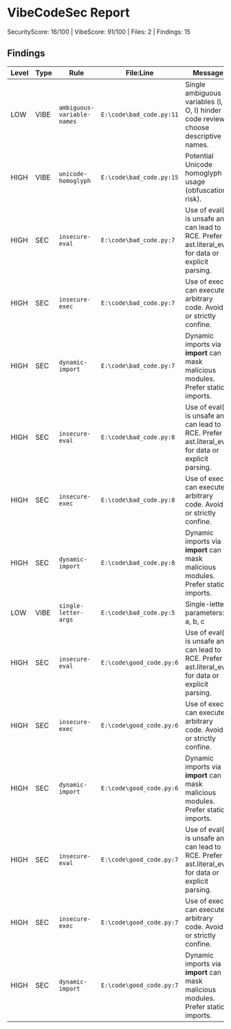 # VibeCodeSec Report
SecurityScore: 16/100 | VibeScore: 91/100 | Files: 2 | Findings: 15

## Findings
| Level | Type | Rule | File:Line | Message |
|---|---|---|---|---|
| LOW | VIBE | `ambiguous-variable-names` | `E:\code\bad_code.py:11` | Single ambiguous variables (l, O, I) hinder code review; choose descriptive names. |
| HIGH | VIBE | `unicode-homoglyph` | `E:\code\bad_code.py:15` | Potential Unicode homoglyph usage (obfuscation risk). |
| HIGH | SEC | `insecure-eval` | `E:\code\bad_code.py:7` | Use of eval() is unsafe and can lead to RCE. Prefer ast.literal_eval for data or explicit parsing. |
| HIGH | SEC | `insecure-exec` | `E:\code\bad_code.py:7` | Use of exec() can execute arbitrary code. Avoid or strictly confine. |
| HIGH | SEC | `dynamic-import` | `E:\code\bad_code.py:7` | Dynamic imports via __import__ can mask malicious modules. Prefer static imports. |
| HIGH | SEC | `insecure-eval` | `E:\code\bad_code.py:8` | Use of eval() is unsafe and can lead to RCE. Prefer ast.literal_eval for data or explicit parsing. |
| HIGH | SEC | `insecure-exec` | `E:\code\bad_code.py:8` | Use of exec() can execute arbitrary code. Avoid or strictly confine. |
| HIGH | SEC | `dynamic-import` | `E:\code\bad_code.py:8` | Dynamic imports via __import__ can mask malicious modules. Prefer static imports. |
| LOW | VIBE | `single-letter-args` | `E:\code\bad_code.py:5` | Single-letter parameters: a, b, c |
| HIGH | SEC | `insecure-eval` | `E:\code\good_code.py:6` | Use of eval() is unsafe and can lead to RCE. Prefer ast.literal_eval for data or explicit parsing. |
| HIGH | SEC | `insecure-exec` | `E:\code\good_code.py:6` | Use of exec() can execute arbitrary code. Avoid or strictly confine. |
| HIGH | SEC | `dynamic-import` | `E:\code\good_code.py:6` | Dynamic imports via __import__ can mask malicious modules. Prefer static imports. |
| HIGH | SEC | `insecure-eval` | `E:\code\good_code.py:7` | Use of eval() is unsafe and can lead to RCE. Prefer ast.literal_eval for data or explicit parsing. |
| HIGH | SEC | `insecure-exec` | `E:\code\good_code.py:7` | Use of exec() can execute arbitrary code. Avoid or strictly confine. |
| HIGH | SEC | `dynamic-import` | `E:\code\good_code.py:7` | Dynamic imports via __import__ can mask malicious modules. Prefer static imports. |
